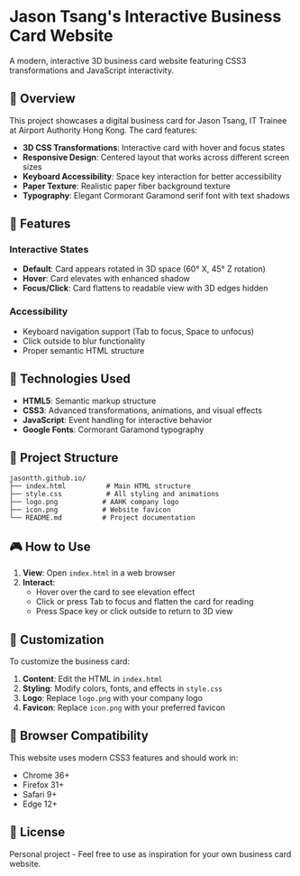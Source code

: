 # Jason Tsang's Interactive Business Card Website

A modern, interactive 3D business card website featuring CSS3 transformations and JavaScript interactivity.

## 🎯 Overview

This project showcases a digital business card for Jason Tsang, IT Trainee at Airport Authority Hong Kong. The card features:

- **3D CSS Transformations**: Interactive card with hover and focus states
- **Responsive Design**: Centered layout that works across different screen sizes  
- **Keyboard Accessibility**: Space key interaction for better accessibility
- **Paper Texture**: Realistic paper fiber background texture
- **Typography**: Elegant Cormorant Garamond serif font with text shadows

## 🎨 Features

### Interactive States
- **Default**: Card appears rotated in 3D space (60° X, 45° Z rotation)
- **Hover**: Card elevates with enhanced shadow
- **Focus/Click**: Card flattens to readable view with 3D edges hidden

### Accessibility
- Keyboard navigation support (Tab to focus, Space to unfocus)
- Click outside to blur functionality
- Proper semantic HTML structure

## 🚀 Technologies Used

- **HTML5**: Semantic markup structure
- **CSS3**: Advanced transformations, animations, and visual effects
- **JavaScript**: Event handling for interactive behavior
- **Google Fonts**: Cormorant Garamond typography

## 📁 Project Structure

```
jasontth.github.io/
├── index.html          # Main HTML structure
├── style.css           # All styling and animations
├── logo.png           # AAHK company logo
├── icon.png           # Website favicon
└── README.md          # Project documentation
```

## 🎮 How to Use

1. **View**: Open `index.html` in a web browser
2. **Interact**: 
   - Hover over the card to see elevation effect
   - Click or press Tab to focus and flatten the card for reading
   - Press Space key or click outside to return to 3D view

## 🔧 Customization

To customize the business card:

1. **Content**: Edit the HTML in `index.html`
2. **Styling**: Modify colors, fonts, and effects in `style.css`
3. **Logo**: Replace `logo.png` with your company logo
4. **Favicon**: Replace `icon.png` with your preferred favicon

## 📱 Browser Compatibility

This website uses modern CSS3 features and should work in:
- Chrome 36+
- Firefox 31+
- Safari 9+
- Edge 12+

## 📄 License

Personal project - Feel free to use as inspiration for your own business card website.
